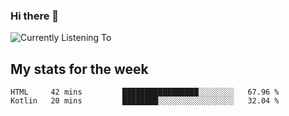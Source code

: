 ### Hi there 👋

![Currently Listening To](https://lastfm-recently-played.vercel.app/api?user=lynziee)

## My stats for the week
<!--START_SECTION:waka-->

```text
HTML     42 mins         █████████████████░░░░░░░░   67.96 %
Kotlin   20 mins         ████████░░░░░░░░░░░░░░░░░   32.04 %
```

<!--END_SECTION:waka-->
